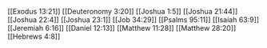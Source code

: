 [[Exodus 13:21]]
[[Deuteronomy 3:20]]
[[Joshua 1:5]]
[[Joshua 21:44]]
[[Joshua 22:4]]
[[Joshua 23:1]]
[[Job 34:29]]
[[Psalms 95:11]]
[[Isaiah 63:9]]
[[Jeremiah 6:16]]
[[Daniel 12:13]]
[[Matthew 11:28]]
[[Matthew 28:20]]
[[Hebrews 4:8]]
